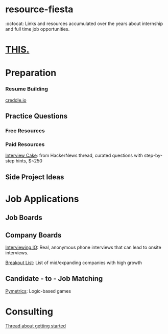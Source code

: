 # resource-fiesta
:octocat: Links and resources accumulated over the years about internship and full time job opportunities. 

# [THIS.](https://github.com/yangshun/tech-interview-handbook)


# Preparation

### Resume Building
[creddle.io](http://creddle.io/)


## Practice Questions
### Free Resources

### Paid Resources
[Interview Cake](https://www.interviewcake.com/): from HackerNews thread, curated questions with step-by-step hints, $~250


## Side Project Ideas


# Job Applications

## Job Boards

## Company Boards
[Interviewing.IO](https://interviewing.io/): Real, anonymous phone interviews that can lead to onsite interviews.

[Breakout List](https://breakoutlist.com/): List of mid/expanding companies with high growth

## Candidate - to - Job Matching
[Pymetrics](https://www.pymetrics.com/employers/): Logic-based games



# Consulting
[Thread about getting started](https://news.ycombinator.com/item?id=19455224)

